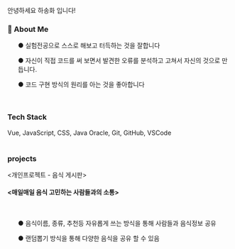 

  
<div id="container">
<p>안녕하세요 하송화 입니다!</p>

</div>
  



<h3>👩  About Me</h3>
  <ul>● 실험전공으로 스스로 해보고 터득하는 것을 잘합니다</ul>
  <ul>● 자신이 직접 코드를 써 보면서 발견한 오류를 분석하고 고쳐서 자신의 것으로 만듭니다.</ul>
  <ul>● 코드 구현 방식의 원리를 아는 것을 좋아합니다</ul>
<br>


<h3>Tech Stack</h3>
<div>Vue, JavaScript, CSS, Java Oracle, Git, GitHub, VSCode</div>


<br>
<h3>projects</h3>
<div>
  <개인프로젝트 - 음식 게시판>
<h4><매일매일 음식 고민하는 사람들과의 소통></h4>
</div>
<br>
  <ul>● 음식이름, 종류, 추천등 자유롭게 쓰는 방식을 통해 사람들과 음식정보 공유</ul>
  <ul>● 랜덤뽑기 방식을 통해 다양한 음식을 공유 할 수 있음</ul>




